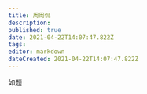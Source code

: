```yaml
---
title: 周周侃
description: 
published: true
date: 2021-04-22T14:07:47.822Z
tags: 
editor: markdown
dateCreated: 2021-04-22T14:07:47.822Z
---
```


如题

<!--
<https://twitter.com/Zhouzhoukan/status/1373315399442305027>
-->
